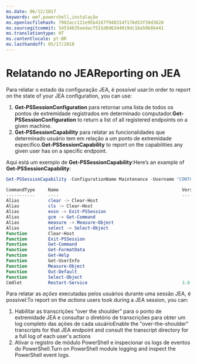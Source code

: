 ```yaml
---
ms.date: 06/12/2017
keywords: wmf,powershell,instalação
ms.openlocfilehash: 7982acc111e95b4167f948314f176d53f39d3620
ms.sourcegitcommit: 54534635eedacf531d8d6344019dc16a50b8b441
ms.translationtype: HT
ms.contentlocale: pt-BR
ms.lasthandoff: 05/17/2018
---
```

# <a name="reporting-on-jea"></a><span data-ttu-id="27ab0-102">Relatando no JEA</span><span class="sxs-lookup"><span data-stu-id="27ab0-102">Reporting on JEA</span></span>
<span data-ttu-id="27ab0-103">Para relatar o estado da configuração JEA, é possível usar:</span><span class="sxs-lookup"><span data-stu-id="27ab0-103">In order to report on the state of your JEA configuration, you can use:</span></span>
1.  <span data-ttu-id="27ab0-104">**Get-PSSessionConfiguration** para retornar uma lista de todos os pontos de extremidade registrados em determinado computador.</span><span class="sxs-lookup"><span data-stu-id="27ab0-104">**Get-PSSessionConfiguration** to return a list of all registered endpoints on a given machine.</span></span>
2.  <span data-ttu-id="27ab0-105">**Get-PSSessionCapability** para relatar as funcionalidades que determinado usuário tem em relação a um ponto de extremidade específico.</span><span class="sxs-lookup"><span data-stu-id="27ab0-105">**Get-PSSessionCapability** to report on the capabilities any given user has on a specific endpoint.</span></span>

<span data-ttu-id="27ab0-106">Aqui está um exemplo de **Get-PSSessionCapability**:</span><span class="sxs-lookup"><span data-stu-id="27ab0-106">Here’s an example of **Get-PSSessionCapability**:</span></span>
```powershell
Get-PSSessionCapability -ConfigurationName Maintenance -Username "CONTOSO\JohnDoe"

CommandType     Name                                               Version    Source
-----------     ----                                               -------    ------
Alias           clear -> Clear-Host
Alias           cls -> Clear-Host
Alias           exsn -> Exit-PSSession
Alias           gcm -> Get-Command
Alias           measure -> Measure-Object
Alias           select -> Select-Object
Function        Clear-Host
Function        Exit-PSSession
Function        Get-Command
Function        Get-FormatData
Function        Get-Help
Function        Get-UserInfo
Function        Measure-Object
Function        Out-Default
Function        Select-Object
Cmdlet          Restart-Service                                    3.0.0.0 Microsof...


```

<span data-ttu-id="27ab0-107">Para relatar as _ações_ executadas pelos usuários durante uma sessão JEA, é possível:</span><span class="sxs-lookup"><span data-stu-id="27ab0-107">To report on the _actions_ users took during a JEA session, you can:</span></span>
1. <span data-ttu-id="27ab0-108">Habilitar as transcrições “over the shoulder” para o ponto de extremidade JEA e consultar o diretório de transcrições para obter um log completo das ações de cada usuário</span><span class="sxs-lookup"><span data-stu-id="27ab0-108">Enable the "over-the-shoulder" transcripts for that JEA endpoint and consult the transcript directory for a full log of each user's actions</span></span>
2. <span data-ttu-id="27ab0-109">Ativar o registro de módulo PowerShell e inspecionar os logs de eventos do PowerShell.</span><span class="sxs-lookup"><span data-stu-id="27ab0-109">Turn on PowerShell module logging and inspect the PowerShell event logs.</span></span>
